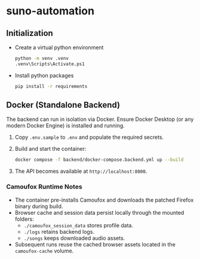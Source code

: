 # suno-automation

## Initialization

- Create a virtual python environment

    ```bash
    python -m venv .venv
    .venv\Scripts\Activate.ps1
    ```

- Install python packages

    ```bash
    pip install -r requirements
    ```

## Docker (Standalone Backend)

The backend can run in isolation via Docker. Ensure Docker Desktop (or any modern Docker Engine) is installed and running.

1. Copy `.env.sample` to `.env` and populate the required secrets.
2. Build and start the container:

    ```bash
    docker compose -f backend/docker-compose.backend.yml up --build
    ```

3. The API becomes available at `http://localhost:8000`.

### Camoufox Runtime Notes

- The container pre-installs Camoufox and downloads the patched Firefox binary during build.
- Browser cache and session data persist locally through the mounted folders:
  - `./camoufox_session_data` stores profile data.
  - `./logs` retains backend logs.
  - `./songs` keeps downloaded audio assets.
- Subsequent runs reuse the cached browser assets located in the `camoufox-cache` volume.
